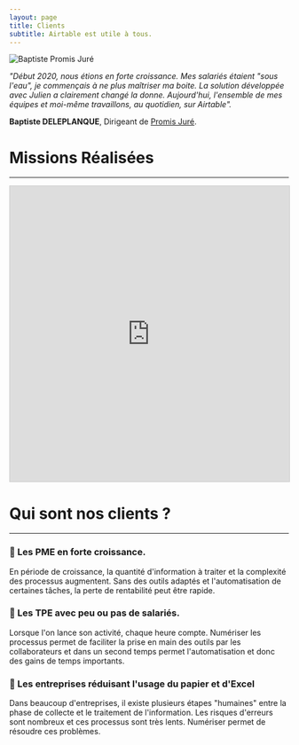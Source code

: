 ```yaml
---
layout: page
title: Clients
subtitle: Airtable est utile à tous.
---
```




![Baptiste Promis Juré]({{site.url}}/assets/img/page-clients/baptiste-pj.png )

*"Début 2020, nous étions en forte croissance. Mes salariés étaient "sous l'eau", je commençais à ne plus maîtriser ma boite. La solution développée avec Julien a clairement changé la donne.
Aujourd'hui, l'ensemble de mes équipes et moi-même travaillons, au quotidien, sur Airtable".*

**Baptiste DELEPLANQUE**, Dirigeant de [Promis Juré](https://promis-jure.fr/).



# Missions Réalisées

---

<iframe class="airtable-embed" src="https://airtable.com/embed/shridOtU1hUUXVPyS?backgroundColor=red&viewControls=on" frameborder="0" onmousewheel="" width="100%" height="533" style="background: transparent; border: 1px solid #ccc;"></iframe>


# Qui sont nos clients ?

---

### 🚀 Les PME en forte croissance.

En période de croissance, la quantité d'information à traiter et la complexité des processus augmentent. Sans des outils adaptés et l'automatisation de certaines tâches, la perte de rentabilité peut être rapide.

### 💪 Les TPE avec peu ou pas de salariés.

Lorsque l'on lance son activité, chaque heure compte. Numériser les processus permet de faciliter la prise en main des outils par les collaborateurs et dans un second temps permet l'automatisation et donc des gains de temps importants.

### 📘 Les entreprises réduisant l'usage du papier et d'Excel

Dans beaucoup d'entreprises, il existe plusieurs étapes "humaines" entre la phase de collecte et le traitement de l'information. Les risques d'erreurs sont nombreux et ces processus sont très lents. Numériser permet de résoudre ces problèmes.

